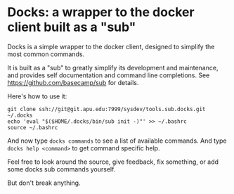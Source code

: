 # Docks: a wrapper to the docker client built as a "sub"

Docks is a simple wrapper to the docker client, designed to simplify the most common commands.

It is built as a "sub" to greatly simplify its development and maintenance, and provides self documentation and command line completions. See https://github.com/basecamp/sub for details.

Here's how to use it:

```
git clone ssh://git@git.apu.edu:7999/sysdev/tools.sub.docks.git ~/.docks
echo 'eval "$($HOME/.docks/bin/sub init -)"' >> ~/.bashrc
source ~/.bashrc
```

And now type `docks commands` to see a list of available commands. And type `docks help <command>` to get command specific help.

Feel free to look around the source, give feedback, fix something, or add some docks sub commands yourself.

But don't break anything.
